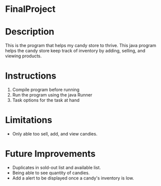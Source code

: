 # FinalProject

# Description
This is the program that helps my candy store to thrive. This java program helps the candy store keep track of inventory by adding, selling, and viewing products. 

# Instructions
1. Compile program before running
2. Run the program using the java Runner
3. Task options for the task at hand

# Limitations
- Only able too sell, add, and view candies.

# Future Improvements
- Duplicates in sold-out list and available list.
- Being able to see quantity of candies.
- Add a alert to be displayed once a candy's inventory is low. 